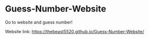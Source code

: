 # Guess-Number-Website

Go to website and guess number!

Website link: https://thebeast5520.github.io/Guess-Number-Website/
